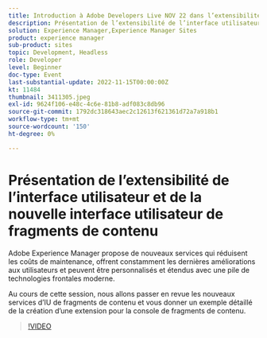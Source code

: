 ```yaml
---
title: Introduction à Adobe Developers Live NOV 22 dans l’extensibilité de l’interface utilisateur et la nouvelle interface utilisateur Fragment de contenu
description: Présentation de l’extensibilité de l’interface utilisateur et du nouvel outil de Experience Manager de contenu Adobe propose de nouveaux services qui réduisent les coûts de maintenance, offrent constamment les dernières améliorations aux utilisateurs et peuvent être personnalisés et étendus avec une pile technologique frontale moderne. Au cours de cette session, nous allons passer en revue les nouveaux services de l’interface utilisateur de fragments de contenu et vous donner un exemple détaillé de la création d’une extension pour la console de fragments de contenu.
solution: Experience Manager,Experience Manager Sites
product: experience manager
sub-product: sites
topic: Development, Headless
role: Developer
level: Beginner
doc-type: Event
last-substantial-update: 2022-11-15T00:00:00Z
kt: 11484
thumbnail: 3411305.jpeg
exl-id: 9624f106-e48c-4c6e-81b8-adf083c8db96
source-git-commit: 1792dc318643aec2c12613f621361d72a7a918b1
workflow-type: tm+mt
source-wordcount: '150'
ht-degree: 0%

---
```


# Présentation de l’extensibilité de l’interface utilisateur et de la nouvelle interface utilisateur de fragments de contenu

Adobe Experience Manager propose de nouveaux services qui réduisent les coûts de maintenance, offrent constamment les dernières améliorations aux utilisateurs et peuvent être personnalisés et étendus avec une pile de technologies frontales moderne.

Au cours de cette session, nous allons passer en revue les nouveaux services d’IU de fragments de contenu et vous donner un exemple détaillé de la création d’une extension pour la console de fragments de contenu.

>[!VIDEO](https://video.tv.adobe.com/v/3411305/?quality=12&learn=on)
